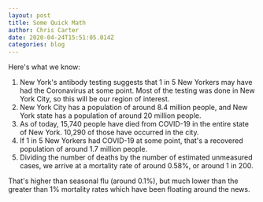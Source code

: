 ```yaml
---
layout: post
title: Some Quick Math
author: Chris Carter
date: 2020-04-24T15:51:05.014Z
categories: blog
---
```

Here's what we know:

1. New York's antibody testing suggests that 1 in 5 New Yorkers may have had the Coronavirus at some point. Most of the testing was done in New York City, so this will be our region of interest. 
2. New York City has a population of around 8.4 million people, and New York state has a population of around 20 million people.
3. As of today, 15,740 people have died from COVID-19 in the entire state of New York. 10,290 of those have occurred in the city.
4. If 1 in 5 New Yorkers had COVID-19 at some point, that's a recovered population of around 1.7 million people.
5. Dividing the number of deaths by the number of estimated unmeasured cases, we arrive at a mortality rate of around 0.58%, or around 1 in 200. 

That's higher than seasonal flu (around 0.1%), but much lower than the greater than 1% mortality rates which have been floating around the news.